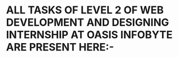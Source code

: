 # ALL TASKS OF LEVEL 2 OF WEB DEVELOPMENT AND DESIGNING INTERNSHIP AT OASIS INFOBYTE ARE PRESENT HERE:-
